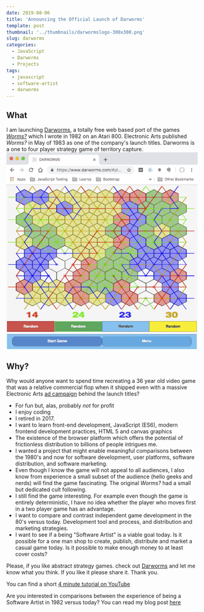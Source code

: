 ```yaml
---
date: 2019-08-06
title: 'Announcing the Official Launch of Darworms'
template: post
thumbnail: '../thumbnails/darwormslogo-300x300.png'
slug: darworms
categories:
  - JavaScript
  - Darworms
  - Projects
tags:
  - javascript
  - software-artist
  - darworms
---
```


## What
I am launching [Darworms](https://darworms.com), a totally free web based port of the games [*Worms?*](https://en.wikipedia.org/wiki/Worms%3F) which I wrote in 1982 on an Atari 800.  Electronic Arts published *Worms?* in May of 1983 as one of the company's launch titles. Darworms is a one to four player strategy game of territory capture.
![](../images/darworms-screenshot-600x617.png)
## Why?
Why would anyone want to spend time recreating a 36 year old video game that was a relative commercial flop when it shipped even with a massive Electronic Arts [ad campaign](https://www.eurogamer.net/articles/2018-09-16-seeing-farther-the-advert-that-changed-the-games-industry) behind the launch titles?
* For fun but, alas, probably *not* for profit
* I enjoy coding
* I retired in 2017.
* I want to learn front-end development, JavaScript (ES6), modern frontend development practices, HTML 5 and canvas graphics
* The existence of the browser platform which offers the potential of frictionless distribution to billions of people intrigues me.
* I wanted a project that might enable meaningful comparisons between the 1980's and now for software development, user platforms, software distribution, and software marketing.
* Even though I know the game will not appeal to all audiences, I also know from experience a small subset of the audience (hello geeks and nerds) will find the game fascinating.  The original *Worms?* had a small but dedicated cult following.
* I still find the game interesting.  For example even though the game is entirely deterministic, I have no idea whether the player who moves first in a two player game has an advantage.
* I want to compare and contrast independent game development in the 80's versus today.  Development tool and process, and distribution and marketing strategies.
* I want to see if a being "Software Artist" is a viable goal today. Is it possible for a one man shop to create, publish, distribute and market a casual game today.  Is it possible to make enough money to at least cover costs?


Please, if you like abstract strategy games.  check out [Darworms](https:www.darworms.com) and let me know what you think.  If you like it please share it. Thank you.

You can find a short [4 minute tutorial on YouTube](https://youtu.be/lYncJeZKdJc)

Are you interested in comparisons between the experience of being a Software Artist in 1982 versus today?  You can read my blog post [here](/software-artist-1982-vs-today/)

